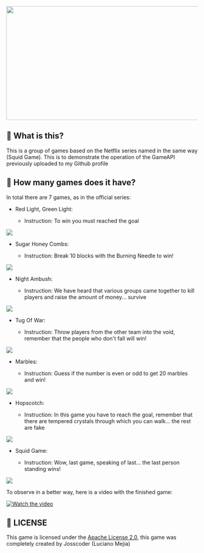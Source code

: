 <img height="300" src="https://i.imgur.com/odwLWJV.png" width="1000" alt=""/>

## 🤔 What is this?

This is a group of games based on the Netflix series named in the same way (Squid Game). This is to demonstrate the operation of the GameAPI previously uploaded to my Github profile

## 🎲 How many games does it have?

In total there are 7 games, as in the official series:

- Red Light, Green Light:

  - Instruction: To win you must reached the goal

![](https://i.imgur.com/eQt3nV7.png)

- Sugar Honey Combs:

  - Instruction: Break 10 blocks with the Burning Needle to win!

![](https://i.imgur.com/RdXKsZW.png)

- Night Ambush:

  - Instruction: We have heard that various groups came together to kill players and raise the amount of money... survive

![](https://i.imgur.com/8OxrAXu.png)

- Tug Of War:

  - Instruction: Throw players from the other team into the void, remember that the people who don't fall will win!

![](https://i.imgur.com/5L0to5W.png)

- Marbles:

  - Instruction: Guess if the number is even or odd to get 20 marbles and win!

![](https://i.imgur.com/lUqYi7B.png)

- Hopscotch:

  - Instruction: In this game you have to reach the goal, remember that there are tempered crystals through which you can walk... the rest are fake

![](https://i.imgur.com/vNdUXfY.png)

- Squid Game:

  - Instruction: Wow, last game, speaking of last... the last person standing wins!

![](https://i.imgur.com/W4Yw2AP.png)

To observe in a better way, here is a video with the finished game:

[![Watch the video](https://i.imgur.com/w8D2Ty1.png)](https://youtu.be/Rr-WE7pSW_k)

## 📜 LICENSE

This game is licensed under the [Apache License 2.0](https://github.com/Josscoder/SquidGame/blob/main/LICENSE), this game was completely created by Josscoder (Luciano Mejia)